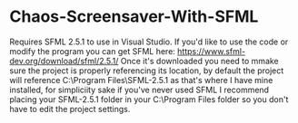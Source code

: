 # Chaos-Screensaver-With-SFML
 
Requires SFML 2.5.1 to use in Visual Studio.
If you'd like to use the code or modify the program you can get SFML here: https://www.sfml-dev.org/download/sfml/2.5.1/
Once it's downloaded you need to mmake sure the project is properly referencing its location, by default the project will reference C:\Program Files\SFML-2.5.1 as that's where I have mine installed, for simpliciity sake if you've never used SFML I recommend placing your SFML-2.5.1 folder in your C:\Program Files folder so you don't have to edit the project settings.

